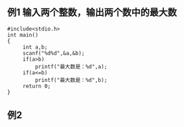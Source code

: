 ## 例1   输入两个整数，输出两个数中的最大数

```
#include<stdio.h>
int main()
{    
     int a,b;
     scanf("%d%d",&a,&b);
     if(a>b)
         printf("最大数是：%d",a);
     if(a<=b)
         printf("最大数是：%d",b);   
     return 0;
}
```

## 

## 例2



